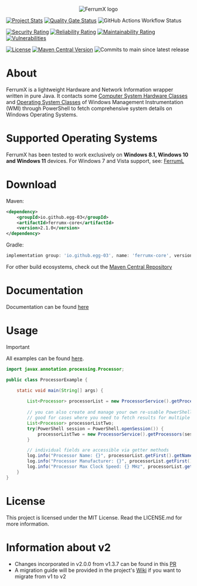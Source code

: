<p align="center"> 
  <img src="https://github.com/Egg-03/FerrumX/assets/111327101/9aee9cdf-5213-401b-814d-a9738ee1a24c" alt="FerrumX logo">
</p>

[![Project Stats](https://openhub.net/p/FerrumX/widgets/project_thin_badge.gif)](https://openhub.net/p/FerrumX)
[![Quality Gate Status](https://sonarcloud.io/api/project_badges/measure?project=Egg-03_FerrumX&metric=alert_status)](https://sonarcloud.io/summary/new_code?id=Egg-03_FerrumX)
![GitHub Actions Workflow Status](https://img.shields.io/github/actions/workflow/status/Egg-03/FerrumX/.github%2Fworkflows%2Fbuild.yml)


[![Security Rating](https://sonarcloud.io/api/project_badges/measure?project=Egg-03_FerrumX&metric=security_rating)](https://sonarcloud.io/summary/new_code?id=Egg-03_FerrumX)
[![Reliability Rating](https://sonarcloud.io/api/project_badges/measure?project=Egg-03_FerrumX&metric=reliability_rating)](https://sonarcloud.io/summary/new_code?id=Egg-03_FerrumX)
[![Maintainability Rating](https://sonarcloud.io/api/project_badges/measure?project=Egg-03_FerrumX&metric=sqale_rating)](https://sonarcloud.io/summary/new_code?id=Egg-03_FerrumX)
[![Vulnerabilities](https://sonarcloud.io/api/project_badges/measure?project=Egg-03_FerrumX&metric=vulnerabilities)](https://sonarcloud.io/summary/new_code?id=Egg-03_FerrumX)

[![License](https://img.shields.io/github/license/Egg-03/FerrumX)](https://github.com/Egg-03/FerrumX/blob/main/LICENSE)
[![Maven Central Version](https://img.shields.io/maven-central/v/io.github.egg-03/ferrum-x)](https://central.sonatype.com/artifact/io.github.egg-03/ferrum-x)
![Commits to main since latest release](https://img.shields.io/github/commits-since/Egg-03/FerrumX/latest)

# About
FerrumX is a lightweight Hardware and Network Information wrapper written in pure Java. It contacts some [Computer System Hardware Classes](https://learn.microsoft.com/en-us/windows/win32/cimwin32prov/computer-system-hardware-classes) and [Operating System Classes](https://learn.microsoft.com/en-us/windows/win32/cimwin32prov/operating-system-classes) of Windows Management Instrumentation (WMI) through PowerShell to fetch comprehensive system details on Windows Operating Systems.

# Supported Operating Systems
FerrumX has been tested to work exclusively on <strong>Windows 8.1, Windows 10 and Windows 11</strong> devices.
For Windows 7 and Vista support, see: [FerrumL](https://github.com/Egg-03/FerrumL)

# Download
Maven:
```xml
<dependency>
    <groupId>io.github.egg-03</groupId>
    <artifactId>ferrumx-core</artifactId>
    <version>2.1.0</version>
</dependency>
```

Gradle:
```gradle
implementation group: 'io.github.egg-03', name: 'ferrumx-core', version: '2.1.0'
```

For other build ecosystems, check out the [Maven Central Repository](https://central.sonatype.com/artifact/io.github.egg-03/ferrum-x/overview)

# Documentation
Documentation can be found [here](https://egg-03.github.io/FerrumX-Documentation/)

# Usage
> [!IMPORTANT]
> All examples can be found [here](https://github.com/Egg-03/FerrumX/tree/baf00eefa274556c306904e0bf8cb069996a9b8d/ferrumx-examples/src/main/java/org/ferrumx/example).

```java
import javax.annotation.processing.Processor;

public class ProcessorExample {

    static void main(String[] args) {
        
        List<Processor> processorList = new ProcessorService().getProcessors();
        
        // you can also create and manage your own re-usable PowerShell session
        // good for cases where you need to fetch results for multiple queries
        List<Processor> processorListTwo;
        try(PowerShell session = PowerShell.openSession()) {
            processorListTwo = new ProcessorService().getProcessors(session);
        }

        // individual fields are accessible via getter methods
        log.info("Processor Name: {}", processorList.getFirst().getName());
        log.info("Processor Manufacturer: {}", processorList.getFirst().getManufacturer());
        log.info("Processor Max Clock Speed: {} MHz", processorList.getFirst().getMaxClockSpeed());
    }
}
```

# License
This project is licensed under the MIT License. Read the LICENSE.md for more information.

# Information about v2

- Changes incorporated in v2.0.0 from v1.3.7 can be found in this [PR](https://github.com/Egg-03/FerrumX/pull/20)
- A migration guide will be provided in the project's [Wiki](https://github.com/Egg-03/FerrumX/wiki) if you want to migrate from v1 to v2



